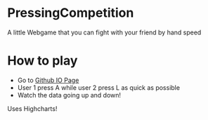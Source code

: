 # PressingCompetition
A little Webgame that you can fight with your friend by hand speed
# How to play
- Go to [Github IO Page](https://xiaogenintendo.github.io/PressingCompetition/)
- User 1 press A while user 2 press L as quick as possible
- Watch the data going up and down!

Uses Highcharts!
